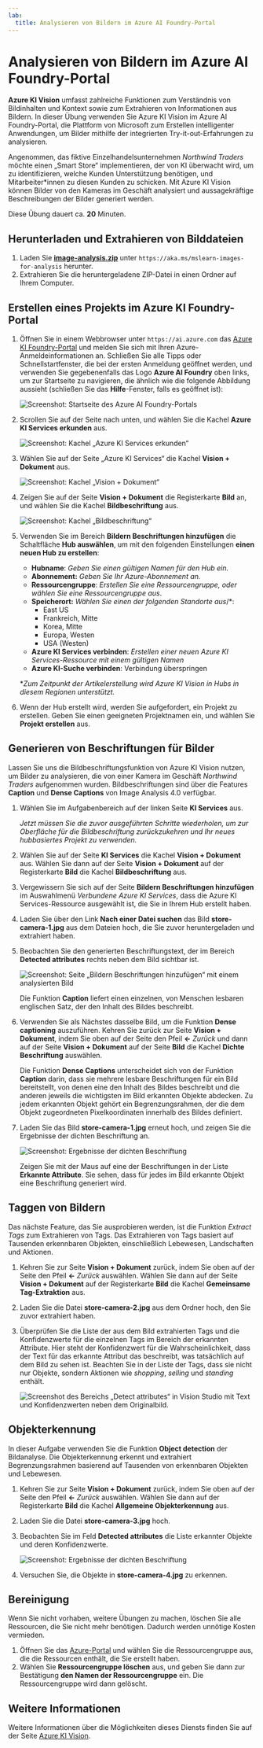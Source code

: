 ```yaml
---
lab:
  title: Analysieren von Bildern im Azure AI Foundry-Portal
---
```


# Analysieren von Bildern im Azure AI Foundry-Portal

**Azure KI Vision** umfasst zahlreiche Funktionen zum Verständnis von Bildinhalten und Kontext sowie zum Extrahieren von Informationen aus Bildern. In dieser Übung verwenden Sie Azure KI Vision im Azure AI Foundry-Portal, die Plattform von Microsoft zum Erstellen intelligenter Anwendungen, um Bilder mithilfe der integrierten Try-it-out-Erfahrungen zu analysieren. 

Angenommen, das fiktive Einzelhandelsunternehmen *Northwind Traders* möchte einen „Smart Store“ implementieren, der von KI überwacht wird, um zu identifizieren, welche Kunden Unterstützung benötigen, und Mitarbeiter*innen zu diesen Kunden zu schicken. Mit Azure KI Vision können Bilder von den Kameras im Geschäft analysiert und aussagekräftige Beschreibungen der Bilder generiert werden.

Diese Übung dauert ca. **20** Minuten.

## Herunterladen und Extrahieren von Bilddateien

1. Laden Sie **[image-analysis.zip](https://aka.ms/mslearn-images-for-analysis)** unter `https://aka.ms/mslearn-images-for-analysis` herunter.
1. Extrahieren Sie die heruntergeladene ZIP-Datei in einen Ordner auf Ihrem Computer.

## Erstellen eines Projekts im Azure KI Foundry-Portal

1. Öffnen Sie in einem Webbrowser unter `https://ai.azure.com` das [Azure KI Foundry-Portal](https://ai.azure.com) und melden Sie sich mit Ihren Azure-Anmeldeinformationen an. Schließen Sie alle Tipps oder Schnellstartfenster, die bei der ersten Anmeldung geöffnet werden, und verwenden Sie gegebenenfalls das Logo **Azure AI Foundry** oben links, um zur Startseite zu navigieren, die ähnlich wie die folgende Abbildung aussieht (schließen Sie das **Hilfe**-Fenster, falls es geöffnet ist):

    ![Screenshot: Startseite des Azure AI Foundry-Portals](./media/ai-foundry-portal.png)

1. Scrollen Sie auf der Seite nach unten, und wählen Sie die Kachel **Azure KI Services erkunden** aus.

    ![Screenshot: Kachel „Azure KI Services erkunden“](./media/ai-services.png)

1. Wählen Sie auf der Seite „Azure KI Services“ die Kachel **Vision + Dokument** aus.

    ![Screenshot: Kachel „Vision + Dokument“](./media/vision-tile.png)

1. Zeigen Sie auf der Seite **Vision + Dokument** die Registerkarte **Bild** an, und wählen Sie die Kachel **Bildbeschriftung** aus.

    ![Screenshot: Kachel „Bildbeschriftung“](./media/image-captioning-tile.png)

1. Verwenden Sie im Bereich **Bildern Beschriftungen hinzufügen** die Schaltfläche **Hub auswählen**, um mit den folgenden Einstellungen **einen neuen Hub zu erstellen**:
    - **Hubname**: *Geben Sie einen gültigen Namen für den Hub ein.*
    - **Abonnement:** *Geben Sie Ihr Azure-Abonnement an.*
    - **Ressourcengruppe**: *Erstellen Sie eine Ressourcengruppe, oder wählen Sie eine Ressourcengruppe aus*.
    - **Speicherort:** *Wählen Sie einen der folgenden Standorte aus*/*:
        - East US
        - Frankreich, Mitte
        - Korea, Mitte
        - Europa, Westen
        - USA (Westen)
    - **Azure KI Services verbinden**: *Erstellen einer neuen Azure KI Services-Ressource mit einem gültigen Namen*
    - **Azure KI-Suche verbinden**: Verbindung überspringen

    \**Zum Zeitpunkt der Artikelerstellung wird Azure KI Vision in Hubs in diesem Regionen unterstützt.*

1. Wenn der Hub erstellt wird, werden Sie aufgefordert, ein Projekt zu erstellen. Geben Sie einen geeigneten Projektnamen ein, und wählen Sie **Projekt erstellen** aus.

## Generieren von Beschriftungen für Bilder

Lassen Sie uns die Bildbeschriftungsfunktion von Azure KI Vision nutzen, um Bilder zu analysieren, die von einer Kamera im Geschäft *Northwind Traders* aufgenommen wurden. Bildbeschriftungen sind über die Features **Caption** und **Dense Captions** von Image Analysis 4.0 verfügbar.

1. Wählen Sie im Aufgabenbereich auf der linken Seite **KI Services** aus.

    *Jetzt müssen Sie die zuvor ausgeführten Schritte wiederholen, um zur Oberfläche für die Bildbeschriftung zurückzukehren und Ihr neues hubbasiertes Projekt zu verwenden.*

1. Wählen Sie auf der Seite **KI Services** die Kachel **Vision + Dokument** aus. Wählen Sie dann auf der Seite **Vision + Dokument** auf der Registerkarte **Bild** die Kachel **Bildbeschriftung** aus.

1. Vergewissern Sie sich auf der Seite **Bildern Beschriftungen hinzufügen** im Auswahlmenü *Verbundene Azure KI Services*, dass die Azure KI Services-Ressource ausgewählt ist, die Sie in Ihrem Hub erstellt haben.

1. Laden Sie über den Link **Nach einer Datei suchen** das Bild **store-camera-1.jpg** aus dem Dateien hoch, die Sie zuvor heruntergeladen und extrahiert haben.

1. Beobachten Sie den generierten Beschriftungstext, der im Bereich **Detected attributes** rechts neben dem Bild sichtbar ist.

    ![Screenshot: Seite „Bildern Beschriftungen hinzufügen“ mit einem analysierten Bild](./media/image-captioning.png)

    Die Funktion **Caption** liefert einen einzelnen, von Menschen lesbaren englischen Satz, der den Inhalt des Bildes beschreibt.

1. Verwenden Sie als Nächstes dasselbe Bild, um die Funktion **Dense captioning** auszuführen. Kehren Sie zurück zur Seite **Vision + Dokument**, indem Sie oben auf der Seite den Pfeil **&larr;** *Zurück* und dann auf der Seite **Vision + Dokument** auf der Seite **Bild** die Kachel **Dichte Beschriftung** auswählen.

    Die Funktion **Dense Captions** unterscheidet sich von der Funktion **Caption** darin, dass sie mehrere lesbare Beschriftungen für ein Bild bereitstellt, von denen eine den Inhalt des Bildes beschreibt und die anderen jeweils die wichtigsten im Bild erkannten Objekte abdecken. Zu jedem erkannten Objekt gehört ein Begrenzungsrahmen, der die dem Objekt zugeordneten Pixelkoordinaten innerhalb des Bildes definiert.

1. Laden Sie das Bild **store-camera-1.jpg** erneut hoch, und zeigen Sie die Ergebnisse der dichten Beschriftung an.

    ![Screenshot: Ergebnisse der dichten Beschriftung](./media/dense-captioning.png)

    Zeigen Sie mit der Maus auf eine der Beschriftungen in der Liste **Erkannte Attribute**. Sie sehen, dass für jedes im Bild erkannte Objekt eine Beschriftung generiert wird.

## Taggen von Bildern 

Das nächste Feature, das Sie ausprobieren werden, ist die Funktion *Extract Tags* zum Extrahieren von Tags. Das Extrahieren von Tags basiert auf Tausenden erkennbaren Objekten, einschließlich Lebewesen, Landschaften und Aktionen.

1. Kehren Sie zur Seite **Vision + Dokument** zurück, indem Sie oben auf der Seite den Pfeil **&larr;** *Zurück* auswählen. Wählen Sie dann auf der Seite **Vision + Dokument** auf der Registerkarte **Bild** die Kachel **Gemeinsame Tag-Extraktion** aus.
1. Laden Sie die Datei **store-camera-2.jpg** aus dem Ordner hoch, den Sie zuvor extrahiert haben.
1. Überprüfen Sie die Liste der aus dem Bild extrahierten Tags und die Konfidenzwerte für die einzelnen Tags im Bereich der erkannten Attribute. Hier steht der Konfidenzwert für die Wahrscheinlichkeit, dass der Text für das erkannte Attribut das beschreibt, was tatsächlich auf dem Bild zu sehen ist. Beachten Sie in der Liste der Tags, dass sie nicht nur Objekte, sondern Aktionen wie *shopping*, *selling* und *standing* enthält.

    ![Screenshot des Bereichs „Detect attributes“ in Vision Studio mit Text und Konfidenzwerten neben dem Originalbild.](./media/analyze-images-vision/detect-attributes.png)

## Objekterkennung

In dieser Aufgabe verwenden Sie die Funktion **Object detection** der Bildanalyse. Die Objekterkennung erkennt und extrahiert Begrenzungsrahmen basierend auf Tausenden von erkennbaren Objekten und Lebewesen.

1. Kehren Sie zur Seite **Vision + Dokument** zurück, indem Sie oben auf der Seite den Pfeil **&larr;** *Zurück* auswählen. Wählen Sie dann auf der Registerkarte **Bild** die Kachel **Allgemeine Objekterkennung** aus.

1. Laden Sie die Datei **store-camera-3.jpg** hoch.

1. Beobachten Sie im Feld **Detected attributes** die Liste erkannter Objekte und deren Konfidenzwerte.

    ![Screenshot: Ergebnisse der dichten Beschriftung](./media/object-detection.png)

1. Versuchen Sie, die Objekte in **store-camera-4.jpg** zu erkennen.

## Bereinigung

Wenn Sie nicht vorhaben, weitere Übungen zu machen, löschen Sie alle Ressourcen, die Sie nicht mehr benötigen. Dadurch werden unnötige Kosten vermieden.

1. Öffnen Sie das [Azure-Portal]( https://portal.azure.com) und wählen Sie die Ressourcengruppe aus, die die Ressourcen enthält, die Sie erstellt haben. 
1. Wählen Sie **Ressourcengruppe löschen** aus, und geben Sie dann zur Bestätigung **den Namen der Ressourcengruppe** ein. Die Ressourcengruppe wird dann gelöscht.

## Weitere Informationen

Weitere Informationen über die Möglichkeiten dieses Diensts finden Sie auf der Seite [Azure KI Vision](https://learn.microsoft.com/azure/ai-services/computer-vision/overview).

